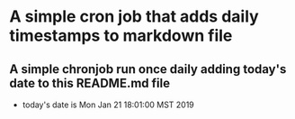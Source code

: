 A simple cron job that adds daily timestamps to markdown file
============================================================
## A simple chronjob run once daily adding today's date to this README.md file
* today's date is Mon Jan 21 18:01:00 MST 2019
